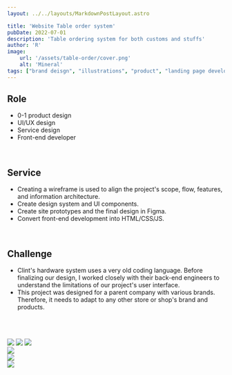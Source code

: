 ```yaml
---
layout: ../../layouts/MarkdownPostLayout.astro

title: 'Website Table order system'
pubDate: 2022-07-01
description: 'Table ordering system for both customs and stuffs'
author: 'R'
image:
    url: '/assets/table-order/cover.png'
    alt: 'Mineral'
tags: ["brand deisgn", "illustrations", "product", "landing page development", "dashboard UI and UX design", "design system"]
---
```



## Role
<ul class="pl-8 marker:text-slate-400 dark:marker:text-neutral-500">
   <li class="mb-3">0-1 product design</li>
   <li class="mb-3">UI/UX design</li>
   <li class="mb-3">Service design</li>
   <li class="mb-3">Front-end developer</li>
</ul>

<br>

## Service
<ul class="pl-8 marker:text-slate-400 dark:marker:text-neutral-500">
   <li class="mb-3">Creating a wireframe is used to align the project's scope, flow, features, and information architecture.</li>
   <li class="mb-3">Create design system and UI components.</li>
   <li class="mb-3">Create site prototypes and the final design in Figma.</li>
   <li class="mb-3">Convert front-end development into HTML/CSS/JS.</li>
</ul>

<br>

## Challenge
<ul class="pl-8 marker:text-slate-400 dark:marker:text-neutral-500">
  <li class="mb-3">Clint's hardware system uses a very old coding language. Before finalizing our design, I worked closely with their back-end engineers to understand the limitations of our project's user interface.</li>
  <li class="mb-3">This project was designed for a parent company with various brands. Therefore, it needs to adapt to any other store or shop's brand and products.</li>
</ul>
<br><br><br>

<div class="flex justify-start items-start w-full gap-3 mb-4">
    <Image class="w-1/3 object-contain" src="/assets/table-order/table-order-1.png" />
    <Image class="w-1/3 object-contain" src="/assets/table-order/table-order-2.png" />
    <Image class="w-1/3 object-contain" src="/assets/table-order/table-order-3.png" />
</div>

<div class="flex justify-start items-start w-full gap-2 mb-4">
    <Image class="w-full object-contain" src="/assets/table-order/table-order-4.png" />
</div>
<div class="flex justify-start items-start w-full gap-2 mb-4">
    <Image class="w-full object-contain" src="/assets/table-order/table-order-5.png" />
</div>
<div class="flex justify-start items-start w-full gap-2">
    <Image class="w-full object-contain" src="/assets/table-order/table-order-6.png" />
</div>